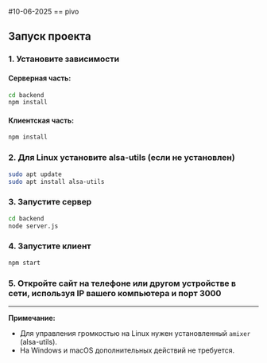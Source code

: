 ﻿
#10-06-2025 == pivo

## Запуск проекта

### 1. Установите зависимости

#### Серверная часть:
```bash
cd backend
npm install
```

#### Клиентская часть:
```bash
npm install
```

### 2. Для Linux установите alsa-utils (если не установлен)
```bash
sudo apt update
sudo apt install alsa-utils
```

### 3. Запустите сервер
```bash
cd backend
node server.js
```

### 4. Запустите клиент
```bash
npm start
```

### 5. Откройте сайт на телефоне или другом устройстве в сети, используя IP вашего компьютера и порт 3000

---

**Примечание:**  
- Для управления громкостью на Linux нужен установленный `amixer` (alsa-utils).
- На Windows и macOS дополнительных действий не требуется.
